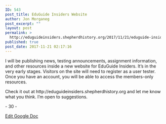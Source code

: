```yaml
---
ID: 543
post_title: EduGuide Insiders Website
author: Jon Morganeg
post_excerpt: ""
layout: post
permalink: >
  http://eduguideinsiders.shepherdhistory.org/2017/11/21/eduguide-insiders-website/
published: true
post_date: 2017-11-21 02:17:16
---
```

<p>I will be publishing news, testing announcements, assignment information, and other resources inside a new website for EduGuide Insiders. It’s in the very early stages. Visitors on the site will need to register as a user tester. Once you have an account, you will be able to access the members-only resources.</p>
<p>Check it out at http://eduguideinsiders.shepherdhistory.org and let me know what you think. I’m open to suggestions.</p>
<p></p>
<p>- 30 -</p>
<p></p>
<p><a href="https://docs.google.com/document/d/107b10NdAxncZjvZAp23K6Rvf0UnAf7JfoWe3_ALWj4Q/edit?usp=sharing">Edit Google Doc</a></p>